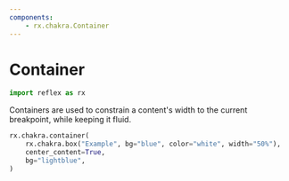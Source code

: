 ```yaml
---
components:
    - rx.chakra.Container
---
```


# Container

```python exec
import reflex as rx
```

Containers are used to constrain a content's width to the current breakpoint, while keeping it fluid.

```python demo
rx.chakra.container(
    rx.chakra.box("Example", bg="blue", color="white", width="50%"),
    center_content=True,
    bg="lightblue",
)
```
